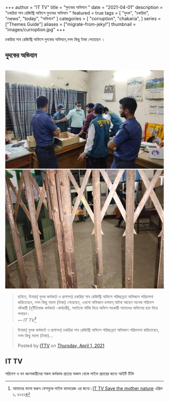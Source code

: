 +++
author = "IT TV"
title = "দুদকের অভিযান "
date = "2021-04-01"
description = "চকরিয়া সাব রেজিস্ট্রি অফিসে দুদকের অভিযান "
featured = true
tags = [
    "দুদক",
    "চকরিয়া",
    "news",
    "today",
    "অভিযান"
]
categories = [
    "corruption",
    "chakaria",
]
series = ["Themes Guide"]
aliases = ["migrate-from-jekyl"]
thumbnail = "images/curroption.jpg"
+++

চকরিয়া সাব রেজিস্ট্রি অফিসে দুদকের অভিযান,নগদ কিছু টাকা পেয়েছেন ।
<!--more-->

## দুদকের অভিযান
<br>
<img src="/images/curroption.jpg"></img><img src="/images/curroption1.jpg"></img>

<br>

> ছবিতে, উনারা( দুদক কর্মকর্তা ও প্রশাসন)  চকরিয়া সাব রেজিস্ট্রি অফিসে পরিচ্ছন্নতা অভিজান পরিচালনা করিতেছেন, নগদ কিছু ময়লা (টাকা) পেয়েছেন, এখনো অভিজান চলমান,আটক আছেন অনেক পরিবেশ নষ্টকারী (দূর্ণীতিবাজ কর্মকর্তা -কর্মচারী), সবাইকে ফাঁকি দিয়ে অফিস সহকারী শ্যামলের অফিসের ছাদ দিয়ে পলায়ন।<br>
> — <cite>IT TV[^1]</cite>

[^1]: আমাদের ফলো করুন ফেসবুকে লাইভ কাভারেজ এর জন্যে।[IT TV Save the mother nature](https://www.facebook.com/liveittv/posts/116351407210331?notif_id=1617293241453957&notif_t=page_share&ref=notif) এপ্রিল ১, ২০২১
<div id="fb-root"></div>
<script async defer crossorigin="anonymous" src="https://connect.facebook.net/en_US/sdk.js#xfbml=1&version=v10.0&appId=1124031994619284&autoLogAppEvents=1" nonce="SuQahOSo"></script>

<div class="fb-post" data-href="https://www.facebook.com/liveittv/posts/116351407210331" data-width="500" data-show-text="true"><blockquote cite="https://www.facebook.com/liveittv/posts/116351407210331" class="fb-xfbml-parse-ignore"><p>উনারা( দুদক কর্মকর্তা ও প্রশাসন)  চকরিয়া সাব রেজিস্ট্রি অফিসে পরিচ্ছন্নতা অভিজান পরিচালনা করিতেছেন, নগদ কিছু ময়লা (টাকা)...</p>Posted by <a href="https://www.facebook.com/liveittv/">ITTV</a> on&nbsp;<a href="https://www.facebook.com/liveittv/posts/116351407210331">Thursday, April 1, 2021</a></blockquote></div>


## IT TV 
পরিবেশ ও বন ধ্বংসকারীদের সকল কর্মকান্ড প্রত্যন্ত অঞ্চল থেকে লাইভ প্রচারের জন্যে আইটি টিভি



